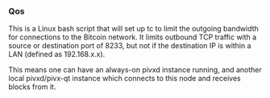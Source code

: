 ### Qos ###

This is a Linux bash script that will set up tc to limit the outgoing bandwidth for connections to the Bitcoin network. It limits outbound TCP traffic with a source or destination port of 8233, but not if the destination IP is within a LAN (defined as 192.168.x.x).

This means one can have an always-on pivxd instance running, and another local pivxd/pivx-qt instance which connects to this node and receives blocks from it.
